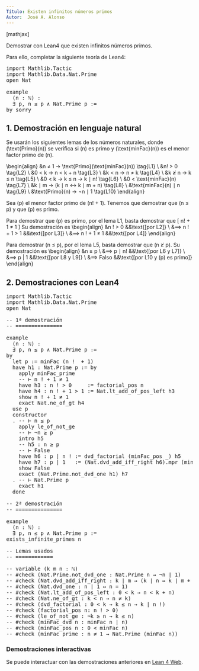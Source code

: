 ```yaml
---
Título: Existen infinitos números primos
Autor:  José A. Alonso
---
```


[mathjax]

Demostrar con Lean4 que existen infinitos números primos.

Para ello, completar la siguiente teoría de Lean4:

<pre lang="lean">
import Mathlib.Tactic
import Mathlib.Data.Nat.Prime
open Nat

example
  (n : ℕ) :
  ∃ p, n ≤ p ∧ Nat.Prime p :=
by sorry
</pre>
<!--more-->

<h2>1. Demostración en lenguaje natural</h2>

Se usarán los siguientes lemas de los números naturales, donde \(\text{Primo}(n)\) se verifica si \(n\) es primo y \(\text{minFac}(n)\) es el menor factor primo de \(n\).

\begin{align}
   &n ≠ 1 → \text{Primo}(\text{minFac}(n)) \tag{L1} \\
   &n! > 0                                 \tag{L2} \\
   &0 < k → n < k + n                      \tag{L3} \\
   &k < n → n ≠ k                          \tag{L4} \\
   &k ≱ n → k ≤ n                          \tag{L5} \\
   &0 < k → k ≤ n → k ∣ n!                 \tag{L6} \\
   &0 < \text{minFac}(n)                   \tag{L7} \\
   &k ∣ m → (k ∣ n ↔ k ∣ m + n)            \tag{L8} \\
   &\text{minFac}(n) ∣ n                   \tag{L9} \\
   &\text{Primo}(n) → ¬n ∣ 1               \tag{L10}
\end{align}

Sea \(p\) el menor factor primo de \(n! + 1\). Tenemos que demostrar que \(n ≤ p\) y que \(p\) es primo.

Para demostrar que \(p\) es primo, por el lema L1, basta demostrar que
\[ n! + 1 ≠ 1 \]
Su demostración es
\begin{align}
   &n ! > 0          &&\text{[por L2]} \\
   &⟹ n ! + 1 > 1   &&\text{[por L3]} \\
   &⟹ n ! + 1 ≠ 1   &&\text{[por L4]}
\end{align}

Para demostrar \(n ≤ p\), por el lema L5, basta demostrar que \(n ≱ p\). Su demostración es
\begin{align}
   &n ≥ p        \\
   &⟹ p ∣ n!    &&\text{[por L6 y L7]} \\
   &⟹ p | 1     &&\text{[por L8 y L9]} \\
   &⟹ Falso     &&\text{[por L10 y \(p\) es primo]}
\end{align}

<h2>2. Demostraciones con Lean4</h2>

<pre lang="lean">
import Mathlib.Tactic
import Mathlib.Data.Nat.Prime
open Nat

-- 1ª demostración
-- ===============

example
  (n : ℕ) :
  ∃ p, n ≤ p ∧ Nat.Prime p :=
by
  let p := minFac (n !  + 1)
  have h1 : Nat.Prime p := by
    apply minFac_prime
    -- ⊢ n ! + 1 ≠ 1
    have h3 : n ! > 0     := factorial_pos n
    have h4 : n ! + 1 > 1 := Nat.lt_add_of_pos_left h3
    show n ! + 1 ≠ 1
    exact Nat.ne_of_gt h4
  use p
  constructor
  . -- ⊢ n ≤ p
    apply le_of_not_ge
    -- ⊢ ¬n ≥ p
    intro h5
    -- h5 : n ≥ p
    -- ⊢ False
    have h6 : p ∣ n ! := dvd_factorial (minFac_pos _) h5
    have h7 : p ∣ 1   := (Nat.dvd_add_iff_right h6).mpr (minFac_dvd _)
    show False
    exact (Nat.Prime.not_dvd_one h1) h7
  . -- ⊢ Nat.Prime p
    exact h1
  done

-- 2ª demostración
-- ===============

example
  (n : ℕ) :
  ∃ p, n ≤ p ∧ Nat.Prime p :=
exists_infinite_primes n

-- Lemas usados
-- ============

-- variable (k m n : ℕ)
-- #check (Nat.Prime.not_dvd_one : Nat.Prime n → ¬n ∣ 1)
-- #check (Nat.dvd_add_iff_right : k ∣ m → (k ∣ n ↔ k ∣ m + n))
-- #check (Nat.dvd_one : n ∣ 1 ↔ n = 1)
-- #check (Nat.lt_add_of_pos_left : 0 < k → n < k + n)
-- #check (Nat.ne_of_gt : k < n → n ≠ k)
-- #check (dvd_factorial : 0 < k → k ≤ n → k ∣ n !)
-- #check (factorial_pos n: n ! > 0)
-- #check (le_of_not_ge : ¬k ≥ n → k ≤ n)
-- #check (minFac_dvd n : minFac n ∣ n)
-- #check (minFac_pos n : 0 < minFac n)
-- #check (minFac_prime : n ≠ 1 → Nat.Prime (minFac n))
</pre>

<h3>Demostraciones interactivas</h3>

Se puede interactuar con las demostraciones anteriores en <a href="https://live.lean-lang.org/#url=https://raw.githubusercontent.com/jaalonso/Calculemus2/main/src/Infinitud_de_primos.lean" rel="noopener noreferrer" target="_blank">Lean 4 Web</a>.
